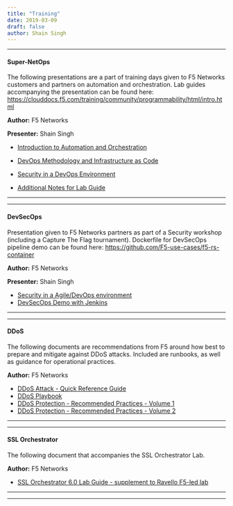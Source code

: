 ```yaml
---
title: "Training"
date: 2019-03-09
draft: false
author: Shain Singh
---
```


<hr />

#### Super-NetOps

The following presentations are a part of training days given to F5 Networks customers and partners
on automation and orchestration. Lab guides accompanying the presentation can be found here: https://clouddocs.f5.com/training/community/programmability/html/intro.html

**Author:** F5 Networks

**Presenter:** Shain Singh

 - [Introduction to Automation and Orchestration](/files/ANZ%20SuperNetOps%20-%20Class%201%20\[Aug%202018\].pdf)

 - [DevOps Methodology and Infrastructure as Code](/files/ANZ%20SuperNetOps%20-%20Class%202%20\[Mar%202019\].pdf)

 - [Security in a DevOps Environment](/files/ANZ%20SuperNetOps%20-%20Class%203%20\[Mar%202019\].pdf)

 - [Additional Notes for Lab Guide](/files/Additional%20Notes%20for%20SuperNetops%20Lab.pdf)

<hr  />
<hr  />

#### DevSecOps

Presentation given to F5 Networks partners as part of a Security workshop (including a Capture The Flag tournament).
Dockerfile for DevSecOps pipeline demo can be found here: https://github.com/F5-use-cases/f5-rs-container

**Author:** F5 Networks

**Presenter:** Shain Singh

- [Security in a Agile/DevOps environment](/files/DevSecOps.pdf)
- [DevSecOps Demo with Jenkins](/files/DevSecOps%20demo.pdf)

<hr />
<hr  />

#### DDoS

The following documents are recommendations from F5 around how best to prepare and mitigate against DDoS attacks.
Included are runbooks, as well as guidance for operational practices.

**Author:** F5 Networks

- [DDoS Attack - Quick Reference Guide](/files/F5_DDoS-Attack-Quick-Reference-Sheets_form_Final.pdf)
- [DDoS Playbook](/files/DDoS-Playbook_Final.pdf)
- [DDoS Protection - Recommended Practices - Volume 1](/files/f5-ddos-protection-recommended-practices-volume-1.pdf)
- [DDoS Protection - Recommended Practices - Volume 2](/files/RA-DDoS-Recommended-Practices-vol-2.pdf)

<hr  />
<hr  />

#### SSL Orchestrator

The following document that accompanies the SSL Orchestrator Lab.

**Author:** F5 Networks

* [SSL Orchestrator 6.0 Lab Guide - supplement to Ravello F5-led lab](/files/SSL%20Orchestrator%206.0%20Lab%20Guide%20-%20Ravello%20v3.pdf)

<hr />
<hr />
